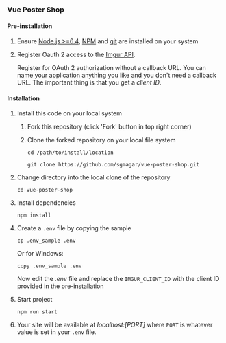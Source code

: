 
### Vue Poster Shop


#### Pre-installation

1. Ensure [Node.js  >=6.4](https://nodejs.org/en/download/), [NPM](https://docs.npmjs.com) and [git](https://git-scm.com/book/en/v2/Getting-Started-Installing-Git) are installed on your system
2. Register Oauth 2 access to the [Imgur API](https://api.imgur.com/oauth2/addclient).

    Register for OAuth 2 authorization without a callback URL. You can name your application anything you like and you don't need a callback URL. The important thing is that you get a *client ID*. 

#### Installation

1. Install this code on your local system
     
    1. Fork this repository (click 'Fork' button in top right corner)
    2. Clone the forked repository on your local file system
    
        ```
        cd /path/to/install/location
        
        git clone https://github.com/sgmagar/vue-poster-shop.git
        ```

2. Change directory into the local clone of the repository

    ```
    cd vue-poster-shop
    ```

3. Install dependencies

    ```
    npm install
    ```

4. Create a `.env` file by copying the sample

    ```
    cp .env_sample .env
    ```
    
    Or for Windows:
    
    ```
    copy .env_sample .env
    ```
    
    Now edit the *.env* file and replace the `IMGUR_CLIENT_ID` with the client ID provided in the pre-installation
    
5. Start project

    ```
    npm run start
    ```

6. Your site will be available at *localhost:[PORT]* where `PORT` is whatever value is set in your `.env` file.


